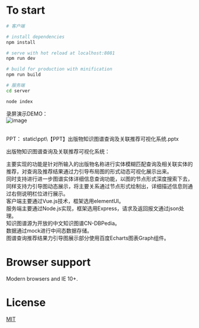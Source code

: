 # To start

``` bash
# 客户端

# install dependencies
npm install

# serve with hot reload at localhost:8081
npm run dev

# build for production with minification
npm run build

# 服务端
cd server

node index

```

录屏演示DEMO：</br>
![image](https://github.com/yard214/KnowledgeGraph/raw/master/static/gif/demo.gif)  
</br>

PPT： static\ppt\【PPT】出版物知识图谱查询及关联推荐可视化系统.pptx</br>

出版物知识图谱查询及关联推荐可视化系统：</br>

主要实现的功能是针对所输入的出版物名称进行实体模糊匹配查询及相关联实体的推荐，对查询及推荐结果通过力引导布局图的形式动态可视化展示出来。</br>
同时支持进行进一步图谱实体详细信息查询功能，以图的节点形式深度搜索下去，同样支持力引导图动态展示，将主要关系通过节点形式绘制出，详细描述信息则通过右侧说明栏位进行展示。</br>
客户端主要通过Vue.js技术，框架选用elementUI。</br>
服务端主要通过Node.js实现，框架选用Express，请求及返回报文通过json处理。</br>
知识图谱源为开放的中文知识图谱CN-DBPedia。</br>
数据通过mock进行中间态数据存储。</br>
图谱查询推荐结果力引导图展示部分使用百度Echarts图表Graph组件。</br>


# Browser support

Modern browsers and IE 10+.

# License
[MIT](http://opensource.org/licenses/MIT)
